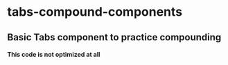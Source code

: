 # tabs-compound-components

## Basic Tabs component to practice compounding
#### This code is not optimized at all
